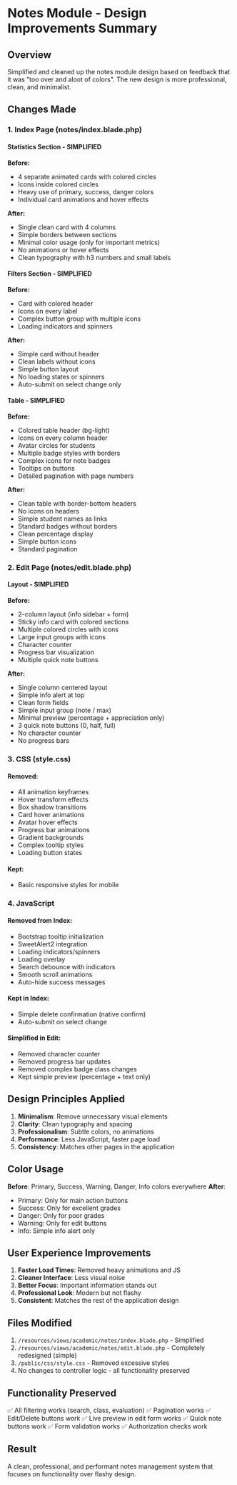 # Notes Module - Design Improvements Summary

## Overview
Simplified and cleaned up the notes module design based on feedback that it was "too over and aloot of colors". The new design is more professional, clean, and minimalist.

## Changes Made

### 1. **Index Page (notes/index.blade.php)**

#### Statistics Section - SIMPLIFIED
**Before:**
- 4 separate animated cards with colored circles
- Icons inside colored circles
- Heavy use of primary, success, danger colors
- Individual card animations and hover effects

**After:**
- Single clean card with 4 columns
- Simple borders between sections
- Minimal color usage (only for important metrics)
- No animations or hover effects
- Clean typography with h3 numbers and small labels

#### Filters Section - SIMPLIFIED
**Before:**
- Card with colored header
- Icons on every label
- Complex button group with multiple icons
- Loading indicators and spinners

**After:**
- Simple card without header
- Clean labels without icons
- Simple button layout
- No loading states or spinners
- Auto-submit on select change only

#### Table - SIMPLIFIED
**Before:**
- Colored table header (bg-light)
- Icons on every column header
- Avatar circles for students
- Multiple badge styles with borders
- Complex icons for note badges
- Tooltips on buttons
- Detailed pagination with page numbers

**After:**
- Clean table with border-bottom headers
- No icons on headers
- Simple student names as links
- Standard badges without borders
- Clean percentage display
- Simple button icons
- Standard pagination

### 2. **Edit Page (notes/edit.blade.php)**

#### Layout - SIMPLIFIED
**Before:**
- 2-column layout (info sidebar + form)
- Sticky info card with colored sections
- Multiple colored circles with icons
- Large input groups with icons
- Character counter
- Progress bar visualization
- Multiple quick note buttons

**After:**
- Single column centered layout
- Simple info alert at top
- Clean form fields
- Simple input group (note / max)
- Minimal preview (percentage + appreciation only)
- 3 quick note buttons (0, half, full)
- No character counter
- No progress bars

### 3. **CSS (style.css)**

#### Removed:
- All animation keyframes
- Hover transform effects
- Box shadow transitions
- Card hover animations
- Avatar hover effects
- Progress bar animations
- Gradient backgrounds
- Complex tooltip styles
- Loading button states

#### Kept:
- Basic responsive styles for mobile

### 4. **JavaScript**

#### Removed from Index:
- Bootstrap tooltip initialization
- SweetAlert2 integration
- Loading indicators/spinners
- Loading overlay
- Search debounce with indicators
- Smooth scroll animations
- Auto-hide success messages

#### Kept in Index:
- Simple delete confirmation (native confirm)
- Auto-submit on select change

#### Simplified in Edit:
- Removed character counter
- Removed progress bar updates
- Removed complex badge class changes
- Kept simple preview (percentage + text only)

## Design Principles Applied

1. **Minimalism**: Remove unnecessary visual elements
2. **Clarity**: Clean typography and spacing
3. **Professionalism**: Subtle colors, no animations
4. **Performance**: Less JavaScript, faster page load
5. **Consistency**: Matches other pages in the application

## Color Usage

**Before**: Primary, Success, Warning, Danger, Info colors everywhere
**After**: 
- Primary: Only for main action buttons
- Success: Only for excellent grades
- Danger: Only for poor grades
- Warning: Only for edit buttons
- Info: Simple info alert only

## User Experience Improvements

1. **Faster Load Times**: Removed heavy animations and JS
2. **Cleaner Interface**: Less visual noise
3. **Better Focus**: Important information stands out
4. **Professional Look**: Modern but not flashy
5. **Consistent**: Matches the rest of the application design

## Files Modified

1. `/resources/views/academic/notes/index.blade.php` - Simplified
2. `/resources/views/academic/notes/edit.blade.php` - Completely redesigned (simple)
3. `/public/css/style.css` - Removed excessive styles
4. No changes to controller logic - all functionality preserved

## Functionality Preserved

✅ All filtering works (search, class, evaluation)
✅ Pagination works
✅ Edit/Delete buttons work
✅ Live preview in edit form works
✅ Quick note buttons work
✅ Form validation works
✅ Authorization checks work

## Result

A clean, professional, and performant notes management system that focuses on functionality over flashy design.
